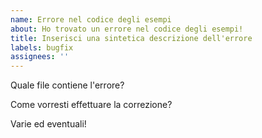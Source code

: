 ```yaml
---
name: Errore nel codice degli esempi
about: Ho trovato un errore nel codice degli esempi!
title: Inserisci una sintetica descrizione dell'errore
labels: bugfix
assignees: ''
---
```


Quale file contiene l'errore?

Come vorresti effettuare la correzione?

Varie ed eventuali!
